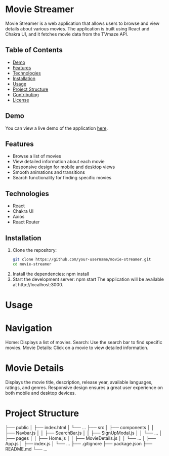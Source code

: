 # Movie Streamer

Movie Streamer is a web application that allows users to browse and view details about various movies. The application is built using React and Chakra UI, and it fetches movie data from the TVmaze API.

## Table of Contents

- [Demo](#demo)
- [Features](#features)
- [Technologies](#technologies)
- [Installation](#installation)
- [Usage](#usage)
- [Project Structure](#project-structure)
- [Contributing](#contributing)
- [License](#license)

## Demo

You can view a live demo of the application [here](https://moivel-list.vercel.app/).

## Features

- Browse a list of movies
- View detailed information about each movie
- Responsive design for mobile and desktop views
- Smooth animations and transitions
- Search functionality for finding specific movies

## Technologies

- React
- Chakra UI
- Axios
- React Router

## Installation

1. Clone the repository:
   ```sh
   git clone https://github.com/your-username/movie-streamer.git
   cd movie-streamer
2. Install the dependencies:
   npm install
3. Start the development server:
   npm start
The application will be available at http://localhost:3000.

# Usage
# Navigation
Home: Displays a list of movies.
Search: Use the search bar to find specific movies.
Movie Details: Click on a movie to view detailed information.
# Movie Details
Displays the movie title, description, release year, available languages, ratings, and genres.
Responsive design ensures a great user experience on both mobile and desktop devices.
# Project Structure
├── public
│   ├── index.html
│   └── ...
├── src
│   ├── components
│   │   ├── Navbar.js
│   │   ├── SearchBar.js
│   │   ├── SignUpModal.js
│   │   └── ...
│   ├── pages
│   │   ├── Home.js
│   │   ├── MovieDetails.js
│   │   └── ...
│   ├── App.js
│   ├── index.js
│   └── ...
├── .gitignore
├── package.json
├── README.md
└── ...
